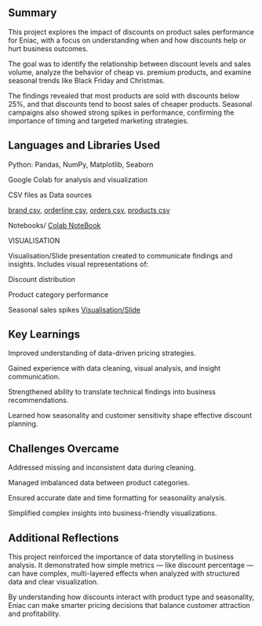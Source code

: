 ## Summary
This project explores the impact of discounts on product sales performance for Eniac, with a focus on understanding when and how discounts help or hurt business outcomes.

The goal was to identify the relationship between discount levels and sales volume, analyze the behavior of cheap vs. premium products, and examine seasonal trends like Black Friday and Christmas.

The findings revealed that most products are sold with discounts below 25%, and that discounts tend to boost sales of cheaper products. Seasonal campaigns also showed strong spikes in performance, confirming the importance of timing and targeted marketing strategies.
## Languages and Libraries Used
Python: Pandas, NumPy, Matplotlib, Seaborn

Google Colab for analysis and visualization

CSV files as Data sources

[brand csv](https://drive.google.com/file/d/1HW8JbeJq2f5XfGFJp0oLDQhBtuwLtuup/view?usp=sharing "brand csv"),
[orderline csv](https://drive.google.com/file/d/1ZY0oUkNaje6bVNQxeU1vbLEvI4zNURf7/view?usp=sharing "orderline csv"),
[orders csv](https://drive.google.com/file/d/1A0fVNDplcT8z3QydM46FwIFe6CcI1QUT/view?usp=sharing "orders csv"),
[products csv](https://drive.google.com/file/d/1Of1t69wyShCZQ8Vx1YeBvZzuQE8qWvyx/view?usp=sharing "products csv")

Notebooks/
[Colab NoteBook](https://colab.research.google.com/drive/1LV0ivep1PsK7-cOxGFKY2maCWs5eBBbq?usp=sharing "Colab NoteBook")

 VISUALISATION

Visualisation/Slide presentation created to communicate findings and insights.
Includes visual representations of:

Discount distribution

Product category performance

Seasonal sales spikes
[Visualisation/Slide](https://docs.google.com/presentation/d/1iTJx_3e7lEE64SNmQz-1Wi6asperRanoy5YXYFCSv9Y/edit?slide=id.g38098043384_0_317#slide=id.g38098043384_0_317 "Visualisation/Slide")

## Key Learnings
Improved understanding of data-driven pricing strategies.

Gained experience with data cleaning, visual analysis, and insight communication.

Strengthened ability to translate technical findings into business recommendations.

Learned how seasonality and customer sensitivity shape effective discount planning.
## Challenges Overcame
Addressed missing and inconsistent data during cleaning.

Managed imbalanced data between product categories.

Ensured accurate date and time formatting for seasonality analysis.

Simplified complex insights into business-friendly visualizations.
## Additional Reflections
This project reinforced the importance of data storytelling in business analysis.
It demonstrated how simple metrics — like discount percentage — can have complex, multi-layered effects when analyzed with structured data and clear visualization.

By understanding how discounts interact with product type and seasonality, Eniac can make smarter pricing decisions that balance customer attraction and profitability.
